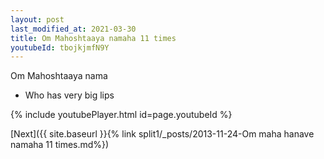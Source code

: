 ```yaml
---
layout: post
last_modified_at: 2021-03-30
title: Om Mahoshtaaya namaha 11 times
youtubeId: tbojkjmfN9Y
---
```

 
 
Om Mahoshtaaya nama 
 
 -  Who has very big lips 
 
  
 
  
 
 
 
 
 
 


{% include youtubePlayer.html id=page.youtubeId %}
 
[Next]({{ site.baseurl }}{% link  split1/_posts/2013-11-24-Om maha hanave namaha 11 times.md%})
 
